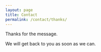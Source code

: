 ```yaml
---
layout: page
title: Contact
permalink: /contact/thanks/
---
```


Thanks for the message.

We will get back to you as soon as we can.